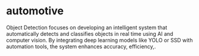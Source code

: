 # automotive
 Object Detection focuses on developing an intelligent system that automatically detects and classifies objects in real time using AI and computer vision. By integrating deep learning models like YOLO or SSD with automation tools, the system enhances accuracy, efficiency,.
